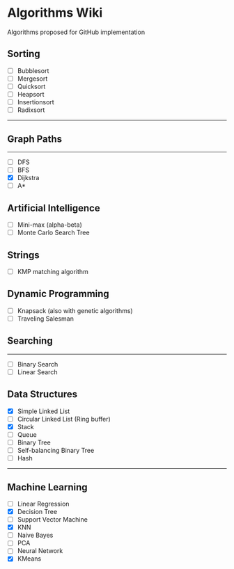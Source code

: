 # Algorithms Wiki

Algorithms proposed for GitHub implementation

## Sorting

- [ ]  Bubblesort
- [ ]  Mergesort
- [ ]  Quicksort
- [ ]  Heapsort
- [ ]  Insertionsort
- [ ]  Radixsort

---

## Graph Paths

---

- [ ]  DFS
- [ ]  BFS
- [x]  Dijkstra
- [ ]  A*

## Artificial Intelligence

- [ ]  Mini-max (alpha-beta)
- [ ]  Monte Carlo Search Tree

## Strings

- [ ]  KMP matching algorithm

## Dynamic Programming

- [ ]  Knapsack (also with genetic algorithms)
- [ ]  Traveling Salesman

## Searching

---

- [ ]  Binary Search
- [ ]  Linear Search

## Data Structures

- [x]  Simple Linked List
- [ ]  Circular Linked List (Ring buffer)
- [x]  Stack
- [ ]  Queue
- [ ]  Binary Tree
- [ ]  Self-balancing Binary Tree
- [ ]  Hash

---

## Machine Learning

- [ ]  Linear Regression
- [x]  Decision Tree
- [ ]  Support Vector Machine
- [x]  KNN
- [ ]  Naive Bayes
- [ ]  PCA
- [ ]  Neural Network
- [x]  KMeans